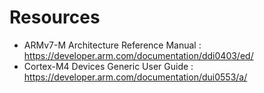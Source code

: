 # Resources

- ARMv7-M Architecture Reference Manual : https://developer.arm.com/documentation/ddi0403/ed/
- Cortex-M4 Devices Generic User Guide  : https://developer.arm.com/documentation/dui0553/a/


